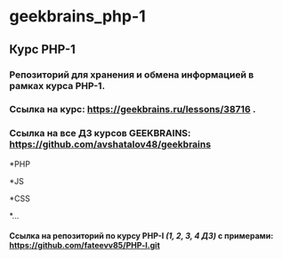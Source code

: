 # geekbrains_php-1
## Курс PHP-1
### Репозиторий для хранения и обмена информацией в рамках курса PHP-1.
### Cсылка на курс: https://geekbrains.ru/lessons/38716 .

### Ссылка на все ДЗ курсов GEEKBRAINS: https://github.com/avshatalov48/geekbrains
*PHP

*JS

*CSS

*...
#### Ссылка на репозиторий по курсу PHP-I  *(1, 2, 3, 4 ДЗ)* с примерами: https://github.com/fateevv85/PHP-l.git
